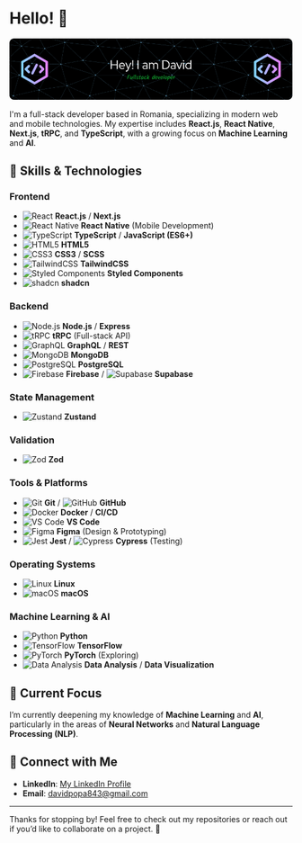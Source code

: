 # Hello! 👋

![GitHub Header Image](image.png)

I'm a full-stack developer based in Romania, specializing in modern web and mobile technologies. My expertise includes **React.js**, **React Native**, **Next.js**, **tRPC**, and **TypeScript**, with a growing focus on **Machine Learning** and **AI**.

## 🚀 Skills & Technologies

### Frontend
- ![React](https://img.shields.io/badge/React-20232A?style=for-the-badge&logo=react&logoColor=61DAFB) **React.js** / **Next.js**
- ![React Native](https://img.shields.io/badge/React_Native-20232A?style=for-the-badge&logo=react&logoColor=61DAFB) **React Native** (Mobile Development)
- ![TypeScript](https://img.shields.io/badge/TypeScript-007ACC?style=for-the-badge&logo=typescript&logoColor=white) **TypeScript** / **JavaScript (ES6+)**
- ![HTML5](https://img.shields.io/badge/HTML5-E34F26?style=for-the-badge&logo=html5&logoColor=white) **HTML5**
- ![CSS3](https://img.shields.io/badge/CSS3-1572B6?style=for-the-badge&logo=css3&logoColor=white) **CSS3** / **SCSS**
- ![TailwindCSS](https://img.shields.io/badge/TailwindCSS-38B2AC?style=for-the-badge&logo=tailwind-css&logoColor=white) **TailwindCSS**
- ![Styled Components](https://img.shields.io/badge/Styled_Components-DB7093?style=for-the-badge&logo=styled-components&logoColor=white) **Styled Components**
- ![shadcn](https://img.shields.io/badge/shadcn-111827?style=for-the-badge&logo=none) **shadcn**

### Backend
- ![Node.js](https://img.shields.io/badge/Node.js-339933?style=for-the-badge&logo=nodedotjs&logoColor=white) **Node.js** / **Express**
- ![tRPC](https://img.shields.io/badge/tRPC-2596BE?style=for-the-badge&logo=trpc&logoColor=white) **tRPC** (Full-stack API)
- ![GraphQL](https://img.shields.io/badge/GraphQL-E10098?style=for-the-badge&logo=graphql&logoColor=white) **GraphQL** / **REST**
- ![MongoDB](https://img.shields.io/badge/MongoDB-4EA94B?style=for-the-badge&logo=mongodb&logoColor=white) **MongoDB**
- ![PostgreSQL](https://img.shields.io/badge/PostgreSQL-316192?style=for-the-badge&logo=postgresql&logoColor=white) **PostgreSQL**
- ![Firebase](https://img.shields.io/badge/Firebase-FFCA28?style=for-the-badge&logo=firebase&logoColor=white) **Firebase** / ![Supabase](https://img.shields.io/badge/Supabase-3ECF8E?style=for-the-badge&logo=supabase&logoColor=white) **Supabase**

### State Management
- ![Zustand](https://img.shields.io/badge/Zustand-000000?style=for-the-badge&logo=none) **Zustand**

### Validation
- ![Zod](https://img.shields.io/badge/Zod-333333?style=for-the-badge&logo=none) **Zod**

### Tools & Platforms
- ![Git](https://img.shields.io/badge/Git-F05032?style=for-the-badge&logo=git&logoColor=white) **Git** / ![GitHub](https://img.shields.io/badge/GitHub-181717?style=for-the-badge&logo=github&logoColor=white) **GitHub**
- ![Docker](https://img.shields.io/badge/Docker-2496ED?style=for-the-badge&logo=docker&logoColor=white) **Docker** / **CI/CD**
- ![VS Code](https://img.shields.io/badge/VS_Code-0078D4?style=for-the-badge&logo=visual-studio-code&logoColor=white) **VS Code**
- ![Figma](https://img.shields.io/badge/Figma-F24E1E?style=for-the-badge&logo=figma&logoColor=white) **Figma** (Design & Prototyping)
- ![Jest](https://img.shields.io/badge/Jest-C21325?style=for-the-badge&logo=jest&logoColor=white) **Jest** / ![Cypress](https://img.shields.io/badge/Cypress-17202C?style=for-the-badge&logo=cypress&logoColor=white) **Cypress** (Testing)

### Operating Systems
- ![Linux](https://img.shields.io/badge/Linux-FCC624?style=for-the-badge&logo=linux&logoColor=black) **Linux**
- ![macOS](https://img.shields.io/badge/macOS-000000?style=for-the-badge&logo=apple&logoColor=white) **macOS**

### Machine Learning & AI
- ![Python](https://img.shields.io/badge/Python-3776AB?style=for-the-badge&logo=python&logoColor=white) **Python**
- ![TensorFlow](https://img.shields.io/badge/TensorFlow-FF6F00?style=for-the-badge&logo=tensorflow&logoColor=white) **TensorFlow**
- ![PyTorch](https://img.shields.io/badge/PyTorch-EE4C2C?style=for-the-badge&logo=pytorch&logoColor=white) **PyTorch** (Exploring)
- ![Data Analysis](https://img.shields.io/badge/Data_Analysis-1D3557?style=for-the-badge&logo=bar-chart&logoColor=white) **Data Analysis** / **Data Visualization**

## 🌱 Current Focus
I’m currently deepening my knowledge of **Machine Learning** and **AI**, particularly in the areas of **Neural Networks** and **Natural Language Processing (NLP)**.

## 💬 Connect with Me
- **LinkedIn**: [My LinkedIn Profile](https://www.linkedin.com/in/david-popa-54443a230/)
- **Email**: davidpopa843@gmail.com

---

Thanks for stopping by! Feel free to check out my repositories or reach out if you’d like to collaborate on a project. 🚀
